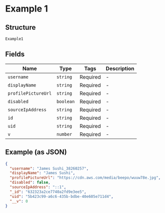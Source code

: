 
# Example 1

## Structure

`Example1`

## Fields

| Name | Type | Tags | Description |
|  --- | --- | --- | --- |
| `username` | `string` | Required | - |
| `displayName` | `string` | Required | - |
| `profilePictureUrl` | `string` | Required | - |
| `disabled` | `boolean` | Required | - |
| `sourceIpAddress` | `string` | Required | - |
| `id` | `string` | Required | - |
| `uid` | `string` | Required | - |
| `v` | `number` | Required | - |

## Example (as JSON)

```json
{
  "username": "James Sushi_38260257",
  "displayName": "James Sushi",
  "profilePictureUrl": "https://cdn.aws.com/media/beepo/wuuw78e.jpg",
  "disabled": false,
  "sourceIpAddress": "::1",
  "_id": "632323a2ce7740a2fd9e3ee5",
  "uid": "5b423c99-a6c6-435b-bdbe-40e605e711d4",
  "__v": 0
}
```

